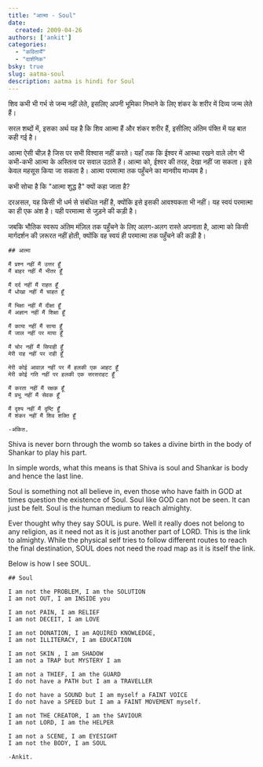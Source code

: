 ```yaml
---
title: "आत्मा - Soul"
date: 
  created: 2009-04-26
authors: ['ankit']
categories: 
  - "कवितायेँ"
  - "दार्शनिक"
bsky: true
slug: aatma-soul
description: aatma is hindi for Soul
---
```


शिव कभी भी गर्भ से जन्म नहीं लेते, इसलिए अपनी भूमिका निभाने के लिए शंकर के शरीर में दिव्य जन्म लेते हैं।

सरल शब्दों में, इसका अर्थ यह है कि शिव आत्मा हैं और शंकर शरीर हैं, इसीलिए अंतिम पंक्ति में यह बात कही गई है।

आत्मा ऐसी चीज़ है जिस पर सभी विश्वास नहीं करते। यहाँ तक कि ईश्वर में आस्था रखने वाले लोग भी कभी-कभी आत्मा के अस्तित्व पर सवाल उठाते हैं। आत्मा को, ईश्वर की तरह, देखा नहीं जा सकता। इसे केवल महसूस किया जा सकता है। आत्मा परमात्मा तक पहुँचने का मानवीय माध्यम है।

कभी सोचा है कि "आत्मा शुद्ध है" क्यों कहा जाता है? 

दरअसल, यह किसी भी धर्म से संबंधित नहीं है, क्योंकि इसे इसकी आवश्यकता भी नहीं। यह स्वयं परमात्मा का ही एक अंश है। यही परमात्मा से जुड़ने की कड़ी है। 

जबकि भौतिक स्वरूप अंतिम मंज़िल तक पहुँचने के लिए अलग-अलग रास्ते अपनाता है, आत्मा को किसी मार्गदर्शन की ज़रूरत नहीं होती, क्योंकि वह स्वयं ही परमात्मा तक पहुँचने की कड़ी है।

```poem
## आत्मा  
  
मैं प्रश्न नहीं मैं उत्तर हूँ  
मैं बाहर नहीं मैं भीतर हूँ  
  
मैं दर्द नहीं मैं राहत हूँ  
मैं धोखा नहीं मैं चाहत हूँ  
  
मैं भिक्षा नहीं मैं दीक्षा हूँ  
मैं अज्ञान नहीं मैं शिक्षा हूँ  
  
मैं काया नहीं मैं साया हूँ  
मैं जाल नहीं पर माया हूँ  
  
मैं चोर नहीं मैं सिपाही हूँ  
मेरी राह नहीं पर राही हूँ  
  
मेरी कोई आवाज़ नहीं पर मैं हलकी एक आहट हूँ  
मेरी कोई गति नहीं पर हलकी एक सरसराहट हूँ  
  
मैं करता नहीं मैं रक्षक हूँ  
मैं प्रभु नहीं मैं सेवक हूँ  
  
मैं दृश्य नहीं मैं दृष्टि हूँ  
मैं शंकर नहीं मैं शिव शक्ति हूँ  
  
-अंकित.  
```

Shiva is never born through the womb so takes a divine birth in the body of Shankar to play his part.  
  
In simple words, what this means is that Shiva is soul and Shankar is body and hence the last line.  
  
Soul is something not all believe in, even those who have faith in GOD at times question the existence of Soul. Soul like GOD can not be seen. It can just be felt. Soul is the human medium to reach almighty.  
  
Ever thought why they say SOUL is pure. Well it really does not belong to any religion, as it need not as it is just another part of LORD. This is the link to almighty. While the physical self tries to follow different routes to reach the final destination, SOUL does not need the road map as it is itself the link.  
  
Below is how I see SOUL.  
  
```poem 
## Soul  
  
I am not the PROBLEM, I am the SOLUTION  
I am not OUT, I am INSIDE you  
  
I am not PAIN, I am RELIEF  
I am not DECEIT, I am LOVE  
  
I am not DONATION, I am AQUIRED KNOWLEDGE,  
I am not ILLITERACY, I am EDUCATION  
  
I am not SKIN , I am SHADOW  
I am not a TRAP but MYSTERY I am  
  
I am not a THIEF, I am the GUARD  
I do not have a PATH but I am a TRAVELLER  
  
I do not have a SOUND but I am myself a FAINT VOICE  
I do not have a SPEED but I am a FAINT MOVEMENT myself.  
  
I am not THE CREATOR, I am the SAVIOUR  
I am not LORD, I am the HELPER  
  
I am not a SCENE, I am EYESIGHT  
I am not the BODY, I am SOUL  
  
-Ankit.
```